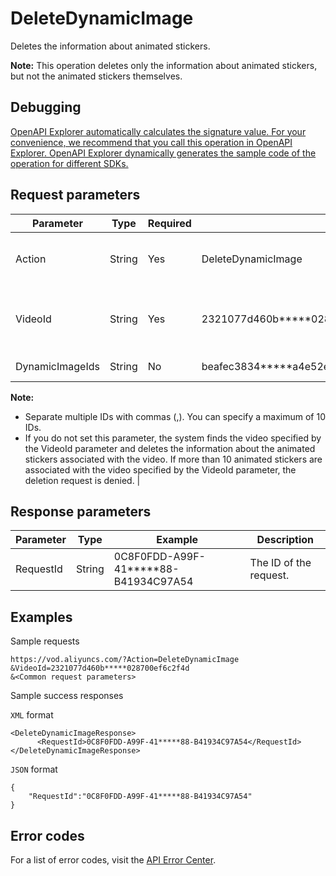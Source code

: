 # DeleteDynamicImage

Deletes the information about animated stickers.

**Note:** This operation deletes only the information about animated stickers, but not the animated stickers themselves.

## Debugging

[OpenAPI Explorer automatically calculates the signature value. For your convenience, we recommend that you call this operation in OpenAPI Explorer. OpenAPI Explorer dynamically generates the sample code of the operation for different SDKs.](https://api.aliyun.com/#product=vod&api=DeleteDynamicImage&type=RPC&version=2017-03-21)

## Request parameters

|Parameter|Type|Required|Example|Description|
|---------|----|--------|-------|-----------|
|Action|String|Yes|DeleteDynamicImage|The operation that you want to perform. Set the value to **DeleteDynamicImage**. |
|VideoId|String|Yes|2321077d460b\*\*\*\*\*028700ef6c2f4d|The ID of the video associated with the animated stickers whose information you want to delete. |
|DynamicImageIds|String|No|beafec3834\*\*\*\*\*a4e52ea52042a4,8281c8519847\*\*\*\*\*fd8970e79e80b6|The IDs of the animated stickers.

 **Note:**

-   Separate multiple IDs with commas \(,\). You can specify a maximum of 10 IDs.
-   If you do not set this parameter, the system finds the video specified by the VideoId parameter and deletes the information about the animated stickers associated with the video. If more than 10 animated stickers are associated with the video specified by the VideoId parameter, the deletion request is denied. |

## Response parameters

|Parameter|Type|Example|Description|
|---------|----|-------|-----------|
|RequestId|String|0C8F0FDD-A99F-41\*\*\*\*\*88-B41934C97A54|The ID of the request. |

## Examples

Sample requests

```
https://vod.aliyuncs.com/?Action=DeleteDynamicImage
&VideoId=2321077d460b*****028700ef6c2f4d
&<Common request parameters>
```

Sample success responses

`XML` format

```
<DeleteDynamicImageResponse>
      <RequestId>0C8F0FDD-A99F-41*****88-B41934C97A54</RequestId>
</DeleteDynamicImageResponse>
```

`JSON` format

```
{
    "RequestId":"0C8F0FDD-A99F-41*****88-B41934C97A54"
}
```

## Error codes

For a list of error codes, visit the [API Error Center](https://error-center.alibabacloud.com/status/product/vod).

